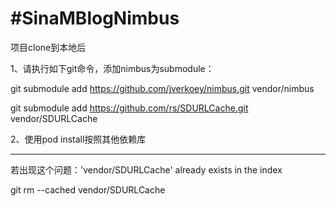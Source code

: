 #SinaMBlogNimbus
============

项目clone到本地后

1、请执行如下git命令，添加nimbus为submodule：

git submodule add https://github.com/jverkoey/nimbus.git vendor/nimbus

git submodule add https://github.com/rs/SDURLCache.git vendor/SDURLCache

2、使用pod install按照其他依赖库

--------------
若出现这个问题：'vendor/SDURLCache' already exists in the index

git rm --cached vendor/SDURLCache